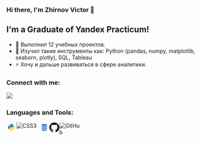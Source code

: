### Hi there, I'm Zhirnov Victor 👋

## I'm a Graduate of Yandex Practicum!
- 🔭 Выполнил 12 учебных проектов.
- 🌱 Изучил такие инструменты как: Python (pandas, numpy, matplotlib, seaborn, plotly), SQL, Tableau
- ⚡ Хочу и дальше развиваться в сфере аналитики.

### Connect with me:
<div >
  <a href="https://t.me/white_vitea">
    <img src="https://media.giphy.com/media/ZcdZ7ldgeIhfesqA6E/giphy.gif" width="40"/>
  </a>
</div>


### Languages and Tools:
<img align="left" alt="HTML5" width="26px" src="https://raw.githubusercontent.com/github/explore/80688e429a7d4ef2fca1e82350fe8e3517d3494d/topics/python/python.png" />
<img align="left" alt="CSS3" width="60px" src="https://img.shields.io/badge/Tableau-blue?logo=tableau&logoColor=white"/>
<img align="left" alt="SQL" width="26px" src="https://raw.githubusercontent.com/github/explore/80688e429a7d4ef2fca1e82350fe8e3517d3494d/topics/sql/sql.png" />
<img align="left" alt="GitHub" width="26px" src="https://raw.githubusercontent.com/github/explore/78df643247d429f6cc873026c0622819ad797942/topics/github/github.png" />
<img align="left" alt="GitHub" width="60px" src="https://img.shields.io/badge/Jupyter-orange?logo=Jupyter&logoColor=white" />


